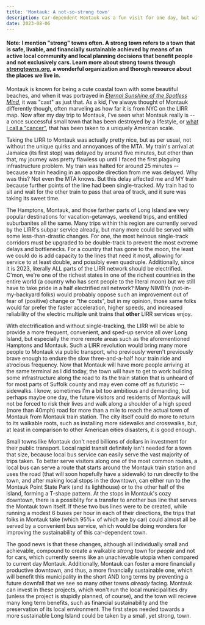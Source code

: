 ```yaml
---
title: 'Montauk: A not-so-strong town'
description: Car-dependent Montauk was a fun visit for one day, but with some not-so-drastic changes, Montauk, along with Long Island as a whole, can be transformed into a truly "strong" town.     
date: 2023-08-06
---
```


#### Note: I mention "strong" towns often. A strong town refers to a town that is safe, livable, and financially sustainable achieved by means of an active local community and local planning decisions that benefit people and not exclusively cars. Learn more about strong towns through [strongtowns.org](https://www.strongtowns.org/), a wonderful organization and thorogh resource about the places we live in.

Montauk is known for being a cute coastal town with some beautiful beaches, and when it was portrayed in [*Eternal Sunshine of the Spotless Mind*](https://www.imdb.com/title/tt0338013/), it was "cast" as just that. As a kid, I've always thought of Montauk differently though, often marveling as how far it is from NYC on the LIRR map. Now after my day trip to Montauk, I've seen what Montauk really is -- a once successful small town that has been destroyed by a lifestyle, or [what I call a "cancer"](https://stuyspec.com/article/cars-are-the-cancer-of-america), that has been taken to a uniquely American scale.

Taking the LIRR to Montauk was actually pretty nice, but as per usual, not without the unique quirks and annoyances of the MTA. My train's arrival at Jamaica (its first stop) was delayed by around five minutes, but other than that, my journey was pretty flawless up until I faced the first plaguing infrastructure problem. My train was halted for around 25 minutes -- because a train heading in an opposite direction from me was delayed. Why was this? Not even the MTA knows. But this delay affected me and MY train because further points of the line had been single-tracked. My train had to sit and wait for the other train to pass that area of track, and it sure was taking its sweet time. 

The Hamptons, Montauk, and those farther parts of Long Island are very popular destinations for vacation-getaways, weekend trips, and entitled suburbanites all the same. Many trips within this region are currently served by the LIRR's subpar service already, but many more could be served with some less-than-drastic changes. For one, the most heinous  single-track corridors must be upgraded to be double-track to prevent the most extreme delays and bottlenecks. For a country that has gone to the moon, the least we could do is add capacity to the lines that need it most, allowing for service to at least double, and possibly even quadruple. Additionally, since it is 2023, literally ALL parts of the LIRR network should be electrified. C'mon, we're one of the richest states in one of the richest countries in the entire world (a country who has sent people to the literal moon) but we still have to take pride in a half electrified rail network? Many NIMBYs (not-in-my-backyard folks) would probably oppose such an improvement out of fear of (positive) change or "the costs", but in my opinion, those same folks would far prefer the faster acceleration, higher speeds, and increased reliability of the electric multiple unit trains that **other** LIRR services enjoy. 

With electrification and without single-tracking, the LIRR will be able to provide a more frequent, convenient, and sped-up service all over Long Island, but especially the more remote areas such as the aforementioned Hamptons and Montauk. Such a LIRR revolution would bring many more people to Montauk via public transport, who previously weren't previously brave enough to endure the slow three-and-a-half hour train ride and atrocious frequency. Now that Montauk will have more people arriving at the same terminal as I did today, the town will have to get to work building some infrastructure along the road to its the train station that is unheard of for most parts of Suffolk county and may even come off as futuristic -- sidewalks. I know, sometimes I'm a bit too ambitious and demanding, but perhaps maybe one day, the future visitors and residents of Montauk will not be forced to risk their lives and walk along a shoulder of a high speed (more than 40mph) road for more than a mile to reach the actual town of Montauk from Montauk train station. The city itself could do more to return to its walkable roots, such as installing more sidewalks and crosswalks, but, at least in comparison to other American ~~cities~~ disasters, it is good enough. 

Small towns like Montauk don't need billions of dollars in investment for their public transport. Local rapid transit definitely isn't needed for a town that size, because local bus service can easily serve the vast majority of trips taken. To better serve visitors along one of the most common routes, a local bus can serve a route that starts around the Montauk train station and uses the road (that will soon hopefully have a sidewalk) to run directly to the town, and after making local stops in the downtown, can either run to the Montauk Point State Park (and its lighthouse) or to the other half of the island, forming a T-shape pattern. At the stops in Montauk's cozy downtown, there is a possiblity for a transfer to another bus line that serves the Montauk town itself. If these two bus lines were to be created, while running a modest 6 buses per hour in each of their directions, the trips that folks in Montauk take (which 95%+ of which are by car) could almost all be served by a convenient bus service, which would be doing wonders for improving the sustainability of this car-dependent town. 

The good news is that these changes, although all individually small and achievable, compound to create a walkable *strong* town for *people* and not for cars, which currently seems like an unachievable utopia when compared to current day Montauk. Additionally, Montauk can foster a more financially productive downtown, and thus, a more financially sustainable one, which will benefit this municipality in the short AND long terms by preventing a future downfall that we see so many other towns *already* facing. Montauk can invest in these projects, which won't run the local municipalities dry (unless the project is stupidly planned, of course), and the town will recieve many long term benefits, such as financial sustainability and the preservation of its local environment. The first steps needed towards a more sustainable Long Island could be taken by a small, yet strong, town.

